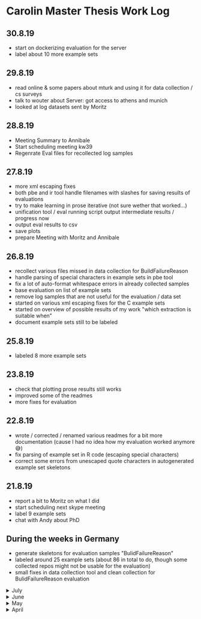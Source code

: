 <!-- <script src="https://gist.github.com/pierrejoubert73/902cc94d79424356a8d20be2b382e1ab.js"></script> -->

# Carolin Master Thesis Work Log

## 30.8.19

- start on dockerizing evaluation for the server
- label about 10 more example sets

## 29.8.19

- read online & some papers about mturk and using it for data collection / cs surveys
- talk to wouter about Server: got access to athens and munich
- looked at log datasets sent by Moritz

## 28.8.19

- Meeting Summary to Annibale
- Start scheduling meeting kw39
- Regenrate Eval files for recollected log samples

## 27.8.19

- more xml escaping fixes
- both pbe and ir tool handle filenames with slashes for saving results of evaluations
- try to make learning in prose iterative (not sure wether that worked...)
- unification tool / eval running script output intermediate results / progress now
- output eval results to csv
- save plots
- prepare Meeting with Moritz and Annibale

## 26.8.19

- recollect various files missed in data collection for BuildFailureReason
- handle parsing of special characters in example sets in pbe tool
- fix a lot of auto-format whitespace errors in already collected samples
- base evaluation on list of example sets
- remove log samples that are not useful for the evaluation / data set
- started on various xml escaping fixes for the C example sets
- started on overview of possible results of my work "which extraction is suitable when"
- document example sets still to be labeled

## 25.8.19

- labeled 8 more example sets

## 23.8.19

- check that plotting prose results still works
- improved some of the readmes
- more fixes for evaluation

## 22.8.19

- wrote / corrected / renamed various readmes for a bit more documentation (cause I had no idea how my evaluation worked anymore 😅)
- fix parsing of example set in R code (escaping special characters)
- correct some errors from unescaped quote characters in autogenerated example set skeletons

## 21.8.19

- report a bit to Moritz on what I did
- start scheduling next skype meeting
- label 9 example sets
- chat with Andy about PhD

## During the weeks in Germany

- generate skeletons for evaluation samples "BulidFailureReason"
- labeled around 25 example sets (about 86 in total to do, though some collected repos might not be usable for the evaluation)
- small fixes in data collection tool and clean collection for BulidFailureReason evaluation

<details>
  <summary>July</summary>

## 23.7.19

- Implemented:
  - keyword search
  - random baseline
  - manual regex extraction
- added all to unification tool
- expanded examples
- collapsible sections in readmes

## 22.7.19

- made PBE and IR analysis quiet / only output result
- integrated both analyses into unification tool, analyze runs now with both
- updated readmes with running examples + output
- looked into Azure DevOps test result extraction
- answered Moritz

## 19.7.19

- Meeting with Annibale about IR parameters and review last meeting with Moritz
- Collected Requirements for research prototype in findind a clean answer to the "test faliure extraction tool" questions
- Started on unifying API for extraction tools
- answering Moritz

## 18.9.19

- Cleaned up R implementation
- Fixed plots

## 17.7.19

- Implemented Evaluation infrastructure (like in C# tool already) around R extraction
- collect results of R evaluation for same plotting as C# results

## 16.7.19

- Follow-up chat with Andy
- Implemented simple similarity calculation + "extraction" logic with `text2vec` and for now cosine similarity

## 15.7.19

- Generating dtms and trying to figure out LDA stuff
- Decision to first to simple similarity with a simpler tutorial than Annibales tool
- Read docs of `text2vec` R text mining library

## 11.7.19 - 14.7.19

- writing and correcting PhD application
- figuring out text mining in R

## 10.7.19

- IR comparison:
  - splitting log files into lines
  - writing lines into separate files
- Writing PhD application for TestShift

## 9.7.19

- start on IR comparison implementation
  - set up new project & fix broken rstudio installation
  - parsing exampleset definition xml files
  - reading log files

## 8.7.19

- moving on to `ggplot2` and finally having some nice graphs some hours later
- cleaned up existing examplesets:
  - filenames now identify chronological ordering
  - remove unused samples
  - update documentation

## 5.7.19

- started looking into R for parsing + plotting my results, throwing a lot of square brackets around
- collecting documents for phd Application

## 4.7.19

- extended the android-failure example collection
- ran evaluation with manual & random example selection on android-failure

## 3.7.19

- read Moritz' paper review
- plan meeting with Annibale and Moritz
- test evaluation implementation on existing examplesets

## 2.7.19

- finish prose evaluation implementation
- collect logs from repos to use for evaluation samples

## 1.7.19

- continue on evaluation implementation
- meeting with Andy about PhD positions within TestShift
- phd meeting review with Michi

</details>

<details>
  <summary>June</summary>

## 28.6.19

- get Annibales tool for IR to run
- collect fixes in pull request

## 27.6.19

- update data collection ruby tool for nicer single repo collection
- prose tool: start on iterative learning for evaluation

## 26.6.19

- setup R to run Annibales tool
- design second model of meta model from buildlog analysis results


## 25.6.19

- update munich supervisors
- read Taico's master thesis

## 24.6.19

- summarizing results from buildlog analysis
- selecting repositories for evaluation samples
- setup github pages

## 23.6.19

- keep on reading buildlogs

## 21.6.19

- Meeting with Annibale: feedback on data collection & paper introduction
- learning about Annibale's R tool for IR

## 20.6.19

- readind broad collected buildlogs

## 19.6.19

- Programming Languages group PhD defense

## 18.6.19

- Timing output of C# tool
- clean up remaining output of C# tool

## 17.6.19

- send paper to Moritz
- talk to Annibale about Literature research
- go over todo list and tools, collect plans on following implementation
- clean up output of data collection

## 16.6.19

- correct write outs from yesterday
- type plans from yesterday & extend
- do literature research on paragraph stuff in IR

## 15.6.19

- write out introduction + most related work
- plan data collection section and evaluation + tool description

## 14.6.19

- throw away writing from yesterday
- color scheme for nice semantic notes in paper
- redo introduction & related work bullet points

## 13.6.19

- read up on PROSE internal learning / synthesis algorithm to explain to Annibale
- not that successful writing in the afternoon

## 6.6.19 - 12.6.19

- continuing on pbe extraction tool: configuration of examples through xml program files, normalizing line endings
- adding log samples to repo
- writing overview of extraction possibilities
- finish data collection tools: automatically determine repos to analyze and download & save their buildlogs by type
- describe data collection
- update all the readmes
- listen to master thesis defence about gamifying static analysis tools

## 5.6.19

- feedback and paper discussion with Moritz
- update ghtorrent query for popular repos in various languages & more continuation on data collection
- writing half of iteration 1 for introdcution & related work

## 4.6.19

- add bigquery library to

## 3.6.19

- reading paper about mining buildlogs
- update to moritz and annibale on mattermost
- morning paper about ci for ml models

</details>

<details>
  <summary>May</summary>

## 31.5.19

- struggle with setting up ruby dev environment
- queriying travis for repos
- learning that travis ruby library is broken for logs xD
- looking into rest api of travis again

## 29.5.19

- query ghtorrent in bigquery for popular languages and projects
- read up on travis api 3 for collecting buildlogs
- ruby tutorial (decide to write travis log collection in ruby instead of doing it by hand)
- empty locker xD and review Martijns requirements

## 28.5.19

- reviewed rw points and sent them to Moritz
- generic hell to support sequence programs in extraction

## 27.5.19

- shortened rw points for paper
- screened buildlogs and plannend data collection for extraction examples

## 24.5.19

- Wrote summary about IR research & literature for Annibale and Moritz
- Wrote bullet points for related work and background of paper (they got so long that I will probably move them to the thesis and shorten / redo them for the paper)

## 22.5.19

- Investigated incorporating common IR / text mining techniques into our approach


## 21.5.19

- Added Keywords to new IR papers
- Summarized read papers on IR


## 20.5.19

- Read paper about essential aspects in semi-structured data
- Look for newer IR summaries
- Failed at reading that awful IR from database summary paper
- Read "A Brief Survey of Text Mining: Classification, Clusterind and Extraction Techniques"
- Answered Mail to Munich Supervisor

## 17.5.17

- Classify new Literature
- Read "Information extraction for semi-structured documents"
- Read Annibales Summary of IR

## 16.5.19

- Prepare Meeting
- Meeting with Moritz and Annibale
- Collect Literature from Moritz & put into Bibdesk

## 15.5.19

- Implement Analyze() and output printing for corresponding results
- Implement Folder processing

## 14.5.19

- Implement Command Line Arguments

## 13.5.19

- Implement AnalysisProgram, adjust AnalysisSession

## 12.5.19

- Implement class outline

## 9.5.19

- Formulate requirements for pbe tool
- Start on high-level design

## 8.5.19

- Read a lot of buildlogs
- Came up with first version of meta-model
- Brainstormed study idea for Dereck

## 7.5.19

- Wrote to munich supervisors about changes topic and update
- Collected various Bulidlogs from TravisTorrent

## 6.5.19

- Put all the papers into bibdesk
- Add keywords to bibdesk papers
- Add references to paper outlines

## 3.5.19

- Write outline for paper & related work
- Read "A tale of CI build failures: An open source and a financial organization perspective"

## 2.5.19

- Got paper & thesis template to compile

## 1.5.19

- Prepared meeting with Moritz
- Discussed with Moritz about "final" study idea & mid-term ToDos
- Import paper & thesis template

</details>

<details>
  <summary>April</summary>

## 30.4.19

- Collected more papers from references / recommendations & skimmed & prioritized
- Discussed with Sebi about remaining study ideas & refined
- Read RE with GP machines-humans 1-0 paper

## 29.4.19

- Created & ran simple benchmark on prose extraction

## 28.4.19

- Read google build errors paper
- Read interaction models for PBE paper

## 26.4.19

- Read build log summarization paper → sooo many ideas 😊
- Read self-found papers on RE learning with GP

## 25.4.19

- Read prose paper on text extraction

## 24.4.19

- Discussed status & implementation plans / study plans / research contribution with Annibale & Moritz
- Planned & summarized meeting
- Read "Oops my tests broke the build"

## 23.4.19

- Added separating examples
- Tested saving and loading
- Listened to return2corp talk
- Started on literature search

## 18.4.19

- Completed refactoring prototype
- Enabled saving and loading exampleset

## 17.4.19

- Read on Prose DSLs & their capabilities
- Wrote Wrapper for Prose Text Extraction Session

## 16.4.19

- Wrote with Alberto & Anand about ending supervision
- Collected & activated Campus Card
- Coded Example System for Text extraction from files

## 15.4.19

- Meeting with Moritz about PBE topic
- Read Prose Documentation / Tutorial
- Talked to Annibale about possible Supervision
- Downloaded Example Repo & ran some examples

## 12.4.19

- Wrote proposal for "Analyzing Buildlogs using PBE"
- Applied for Campus Card
- Talked to Arie during Lunch
- Extended other proposals

## 11.4.19

- Read on Moritz' proposed topic
- Analyzed & discussed Anand's additional examples & pointers on stream difficulties
- Started on topic proposals

## 10.4.19

- JDK compiles ✌🏼
- Wrote example streams in order to try to narrow topic
- Read "Closures for Java v0.6", proposals about how to improve lambdas most importantly with throwing exceptions & giving control flow out of lambdas
- Sorted Literature into Bibdesk
- Consolidated results from last week & prepared Meeting with supervisors

## 9.4.19

- Watched Andrew Ko's Talk about whyline & learnings from that project
- Read "Debugging Reinvented: Asking and Answering Why and Why Not Questions about Program Behavior". (mostly technical details about the realisation of the whyline tool)
- Read second whyline Paper (interrogative debugging)
- Discussed Milestones with Moritz

## 8.4.19

- Chatted with Dereck about JDK compilation & issues
- Looked into mercurial
- Cloned jdk repository & tried to compile it
- Read more about lambdas

## 7.4.19

- Read Maurice Naftalin's Lambda FAQ (http://www.lambdafaq.org/)
- Start reading more online resources about lambdas, stacktraces
- Read "whats-wrong-java-8-part-I to V"

## 6.4.19

- Filtered through References of Moritz' & Reactive Programm Debugging Paper → Collected at lot of Papers to assess / read

## 5.4.19

- Listened to Software Architecture Presentations
- Researched reference managing softwares: Installed BibDesk & JabRef
- Filled out forms for TUD Guest Application

## 3.4.19

- Read thesisguide.org
- Said hello to even more people
- Review time plan with Moritz
- Read "How to Read a Paper"
- Skim Moritz's paper on debugging

## 2.4.19

- Got a mattermost account
- Created time plan
- Put me on the website as a guest
- Said hello to a lot of people

</details>
